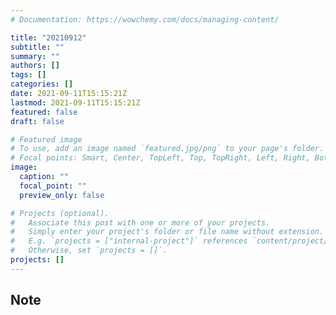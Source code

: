 ```yaml
---
# Documentation: https://wowchemy.com/docs/managing-content/

title: "20210912"
subtitle: ""
summary: ""
authors: []
tags: []
categories: []
date: 2021-09-11T15:15:21Z
lastmod: 2021-09-11T15:15:21Z
featured: false
draft: false

# Featured image
# To use, add an image named `featured.jpg/png` to your page's folder.
# Focal points: Smart, Center, TopLeft, Top, TopRight, Left, Right, BottomLeft, Bottom, BottomRight.
image:
  caption: ""
  focal_point: ""
  preview_only: false

# Projects (optional).
#   Associate this post with one or more of your projects.
#   Simply enter your project's folder or file name without extension.
#   E.g. `projects = ["internal-project"]` references `content/project/deep-learning/index.md`.
#   Otherwise, set `projects = []`.
projects: []
---
```


## Note

